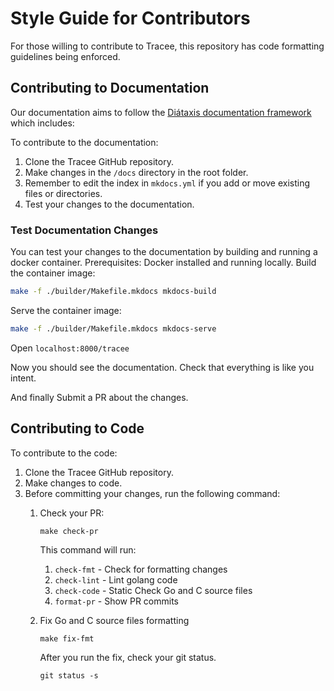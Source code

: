 # Style Guide for Contributors

For those willing to contribute to Tracee, this repository has code formatting
guidelines being enforced.

## Contributing to Documentation

Our documentation aims to follow the [Diátaxis documentation framework](https://diataxis.fr/) which includes:

To contribute to the documentation:

1. Clone the Tracee GitHub repository.
2. Make changes in the `/docs` directory in the root folder.
3. Remember to edit the index in `mkdocs.yml` if you add or move existing files or directories.
4. Test your changes to the documentation.

### Test Documentation Changes

You can test your changes to the documentation by building and running a docker container.
Prerequisites: Docker installed and running locally.
Build the container image:

```bash
make -f ./builder/Makefile.mkdocs mkdocs-build
```

Serve the container image:

```bash
make -f ./builder/Makefile.mkdocs mkdocs-serve
```

Open `localhost:8000/tracee`

Now you should see the documentation.
Check that everything is like you intent.

And finally Submit a PR about the changes.

## Contributing to Code

To contribute to the code:

1. Clone the Tracee GitHub repository.
2. Make changes to code.
3. Before committing your changes, run the following command:
    1. Check your PR:

        ```console
        make check-pr
        ```

        This command will run:
        1. `check-fmt` - Check for formatting changes
        2. `check-lint` - Lint golang code
        3. `check-code` - Static Check Go and C source files
        4. `format-pr` - Show PR commits

    2. Fix Go and C source files formatting

        ```console
        make fix-fmt
        ```

        After you run the fix, check your git status.

        ```console
        git status -s
        ```

